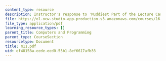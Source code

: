 ```yaml
---
content_type: resource
description: Instructor's response to 'Muddiest Part of the Lecture Cards'.
file: https://ol-ocw-studio-app-production.s3.amazonaws.com/courses/16-01-unified-engineering-i-ii-iii-iv-fall-2005-spring-2006/ef48158aeedeeed055b18ef6617afb33_m11.pdf
file_type: application/pdf
learning_resource_types: []
parent_title: Computers and Programming
parent_type: CourseSection
resourcetype: Document
title: m11.pdf
uid: ef48158a-eede-eed0-55b1-8ef6617afb33
---
```

